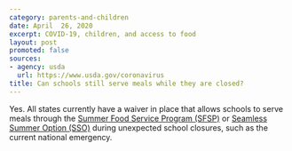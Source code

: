 ```yaml
---
category: parents-and-children
date: April  26, 2020
excerpt: COVID-19, children, and access to food
layout: post
promoted: false
sources:
- agency: usda
  url: https://www.usda.gov/coronavirus
title: Can schools still serve meals while they are closed?
---
```


Yes. All states currently have a waiver in place that allows schools to serve meals through the [Summer Food Service Program (SFSP)](https://www.fns.usda.gov/sfsp/summer-food-service-program) or [Seamless Summer Option (SSO)](https://www.fns.usda.gov/sfsp/seamless-summer-and-other-options-schools) during unexpected school closures, such as the current national emergency.